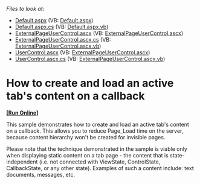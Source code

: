 <!-- default file list -->
*Files to look at*:

* [Default.aspx](./CS/Default.aspx) (VB: [Default.aspx](./VB/Default.aspx))
* [Default.aspx.cs](./CS/Default.aspx.cs) (VB: [Default.aspx.vb](./VB/Default.aspx.vb))
* [ExternalPageUserControl.ascx](./CS/ExternalPageUserControl.ascx) (VB: [ExternalPageUserControl.ascx](./VB/ExternalPageUserControl.ascx))
* [ExternalPageUserControl.ascx.cs](./CS/ExternalPageUserControl.ascx.cs) (VB: [ExternalPageUserControl.ascx.vb](./VB/ExternalPageUserControl.ascx.vb))
* [UserControl.ascx](./CS/UserControl.ascx) (VB: [ExternalPageUserControl.ascx](./VB/ExternalPageUserControl.ascx))
* [UserControl.ascx.cs](./CS/UserControl.ascx.cs) (VB: [ExternalPageUserControl.ascx.vb](./VB/ExternalPageUserControl.ascx.vb))
<!-- default file list end -->
# How to create and load an active tab's content on a callback
<!-- run online -->
**[[Run Online]](https://codecentral.devexpress.com/e10/)**
<!-- run online end -->


<p>This sample demonstrates how to create and load an active tab's content on a callback. This allows you to reduce Page_Load time on the server, because content hierarchy won't be created for invisible pages.</p><p>Please note that the technique demonstrated in the sample is viable only when displaying static content on a tab page - the content that is state-independent (i.e. not connected with ViewState, ControlState, CallbackState, or any other state). Examples of such a content include: text documents, messages, etc.</p>

<br/>


